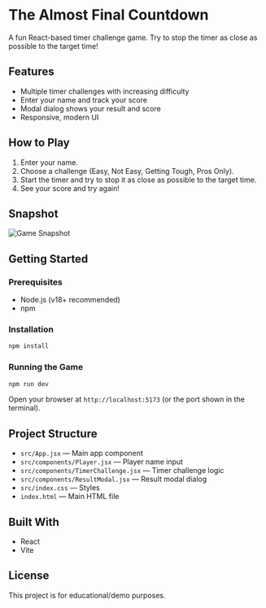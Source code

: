 # The Almost Final Countdown

A fun React-based timer challenge game. Try to stop the timer as close as possible to the target time!

## Features

- Multiple timer challenges with increasing difficulty
- Enter your name and track your score
- Modal dialog shows your result and score
- Responsive, modern UI

## How to Play

1. Enter your name.
2. Choose a challenge (Easy, Not Easy, Getting Tough, Pros Only).
3. Start the timer and try to stop it as close as possible to the target time.
4. See your score and try again!

## Snapshot

![Game Snapshot](https://raw.githubusercontent.com/uzairahmedkayani/almost-final-countdown-game/blob/main/src/game-snap.png)

## Getting Started

### Prerequisites

- Node.js (v18+ recommended)
- npm

### Installation

```bash
npm install
```

### Running the Game

```bash
npm run dev
```

Open your browser at `http://localhost:5173` (or the port shown in the terminal).

## Project Structure

- `src/App.jsx` — Main app component
- `src/components/Player.jsx` — Player name input
- `src/components/TimerChallenge.jsx` — Timer challenge logic
- `src/components/ResultModal.jsx` — Result modal dialog
- `src/index.css` — Styles
- `index.html` — Main HTML file

## Built With

- React
- Vite

## License

This project is for educational/demo purposes.
